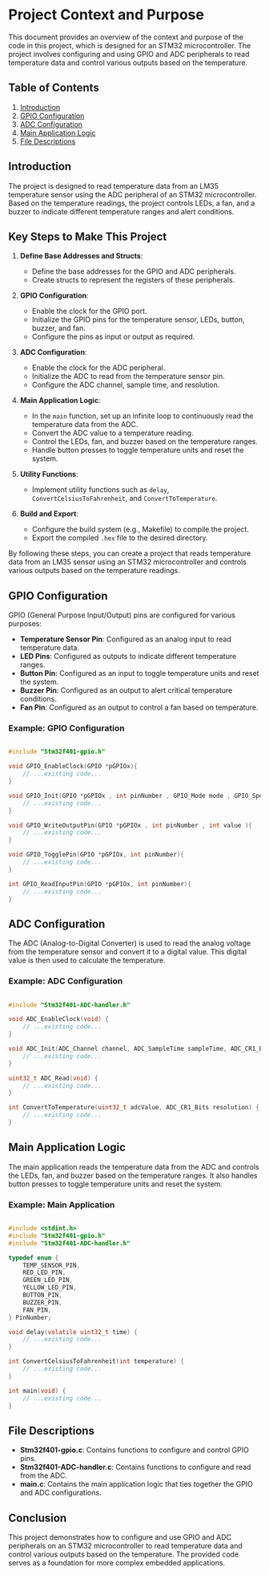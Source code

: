 # Project Context and Purpose

This document provides an overview of the context and purpose of the code in this project, which is designed for an STM32 microcontroller. The project involves configuring and using GPIO and ADC peripherals to read temperature data and control various outputs based on the temperature.

## Table of Contents
1. [Introduction](#introduction)
2. [GPIO Configuration](#gpio-configuration)
3. [ADC Configuration](#adc-configuration)
4. [Main Application Logic](#main-application-logic)
5. [File Descriptions](#file-descriptions)

## Introduction
The project is designed to read temperature data from an LM35 temperature sensor using the ADC peripheral of an STM32 microcontroller. Based on the temperature readings, the project controls LEDs, a fan, and a buzzer to indicate different temperature ranges and alert conditions.

## Key Steps to Make This Project

1. **Define Base Addresses and Structs**:
    - Define the base addresses for the GPIO and ADC peripherals.
    - Create structs to represent the registers of these peripherals.

2. **GPIO Configuration**:
    - Enable the clock for the GPIO port.
    - Initialize the GPIO pins for the temperature sensor, LEDs, button, buzzer, and fan.
    - Configure the pins as input or output as required.

3. **ADC Configuration**:
    - Enable the clock for the ADC peripheral.
    - Initialize the ADC to read from the temperature sensor pin.
    - Configure the ADC channel, sample time, and resolution.

4. **Main Application Logic**:
    - In the `main` function, set up an infinite loop to continuously read the temperature data from the ADC.
    - Convert the ADC value to a temperature reading.
    - Control the LEDs, fan, and buzzer based on the temperature ranges.
    - Handle button presses to toggle temperature units and reset the system.

5. **Utility Functions**:
    - Implement utility functions such as `delay`, `ConvertCelsiusToFahrenheit`, and `ConvertToTemperature`.

6. **Build and Export**:
    - Configure the build system (e.g., Makefile) to compile the project.
    - Export the compiled `.hex` file to the desired directory.

By following these steps, you can create a project that reads temperature data from an LM35 sensor using an STM32 microcontroller and controls various outputs based on the temperature readings.

## GPIO Configuration
GPIO (General Purpose Input/Output) pins are configured for various purposes:
- **Temperature Sensor Pin**: Configured as an analog input to read temperature data.
- **LED Pins**: Configured as outputs to indicate different temperature ranges.
- **Button Pin**: Configured as an input to toggle temperature units and reset the system.
- **Buzzer Pin**: Configured as an output to alert critical temperature conditions.
- **Fan Pin**: Configured as an output to control a fan based on temperature.

### Example: GPIO Configuration
```c

#include "Stm32f401-gpio.h"

void GPIO_EnableClock(GPIO *pGPIOx){
    // ...existing code...
}

void GPIO_Init(GPIO *pGPIOx , int pinNumber , GPIO_Mode mode , GPIO_Speed speed , GPIO_OutputType outputType , GPIO_PullType pull){
    // ...existing code...
}

void GPIO_WriteOutputPin(GPIO *pGPIOx , int pinNumber , int value ){
    // ...existing code...
}

void GPIO_TogglePin(GPIO *pGPIOx, int pinNumber){
    // ...existing code...
}

int GPIO_ReadInputPin(GPIO *pGPIOx, int pinNumber){
    // ...existing code...
}
```

## ADC Configuration
The ADC (Analog-to-Digital Converter) is used to read the analog voltage from the temperature sensor and convert it to a digital value. This digital value is then used to calculate the temperature.

### Example: ADC Configuration
```c

#include "Stm32f401-ADC-handler.h"

void ADC_EnableClock(void) {
    // ...existing code...
}

void ADC_Init(ADC_Channel channel, ADC_SampleTime sampleTime, ADC_CR1_Bits resolution) {
    // ...existing code...
}

uint32_t ADC_Read(void) {
    // ...existing code...
}

int ConvertToTemperature(uint32_t adcValue, ADC_CR1_Bits resolution) {
    // ...existing code...
}
```

## Main Application Logic
The main application reads the temperature data from the ADC and controls the LEDs, fan, and buzzer based on the temperature ranges. It also handles button presses to toggle temperature units and reset the system.

### Example: Main Application
```c

#include <stdint.h>
#include "Stm32f401-gpio.h"
#include "Stm32f401-ADC-handler.h"

typedef enum {
    TEMP_SENSOR_PIN,
    RED_LED_PIN,
    GREEN_LED_PIN,
    YELLOW_LED_PIN,
    BUTTON_PIN,
    BUZZER_PIN,
    FAN_PIN,
} PinNumber;

void delay(volatile uint32_t time) {
    // ...existing code...
}

int ConvertCelsiusToFahrenheit(int temperature) {
    // ...existing code...
}

int main(void) {
    // ...existing code...
}
```

## File Descriptions
- **Stm32f401-gpio.c**: Contains functions to configure and control GPIO pins.
- **Stm32f401-ADC-handler.c**: Contains functions to configure and read from the ADC.
- **main.c**: Contains the main application logic that ties together the GPIO and ADC configurations.

## Conclusion
This project demonstrates how to configure and use GPIO and ADC peripherals on an STM32 microcontroller to read temperature data and control various outputs based on the temperature. The provided code serves as a foundation for more complex embedded applications.
